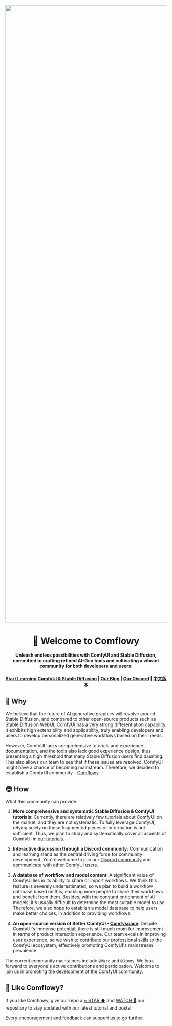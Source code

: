 <div align="center">
   <img width="1920" alt="Comflowy_banner" src="https://github.com/6174/comflowy/assets/37492595/72468977-95a6-4330-990f-08ee6119200b">
   <h1>👋 Welcome to Comflowy</h1>
   <p>
      <strong>Unleash endless possibilities with ComfyUI and Stable Diffusion, </strong>
      <br/>
      <strong>committed to crafting refined AI-Gen tools and cultivating a vibrant community for both developers and users.</strong>
   </p>
   <h4>
       <a href="https://comflowy.com">Start Learning ComfyUI & Stable Diffusion</a>
       <span> | </span>
       <a href="https://www.comflowy.com/blog">Our Blog</a>
       <span> | </span>
       <a href="https://discord.gg/xqB9VyEX">Our Discord</a>
       <span> | </span>
       <a href="https://github.com/6174/comflowy/blob/main/REAME-CN.md">中文版本</a>
   </h4>
</div>

## 🤔 Why
We believe that the future of AI generative graphics will revolve around Stable Diffusion, and compared to other open-source products such as Stable Diffusion WebUI, ComfyUI has a very strong differentiation capability. It exhibits high extensibility and applicability, truly enabling developers and users to develop personalized generative workflows based on their needs.

However, ComfyUI lacks comprehensive tutorials and experience documentation, and the tools also lack good experience design, thus presenting a high threshold that many Stable Diffusion users find daunting. This also allows our team to see that if these issues are resolved, ComfyUI might have a chance of becoming mainstream. Therefore, we decided to establish a ComfyUI community - [Comflowy](https://www.comflowy.com/).

## 😎 How
What this community can provide:

1. **More comprehensive and systematic Stable Diffusion & ComfyUI tutorials**: Currently, there are relatively few tutorials about ComfyUI on the market, and they are not systematic. To fully leverage ComfyUI, relying solely on these fragmented pieces of information is not sufficient. Thus, we plan to study and systematically cover all aspects of ComfyUI in [our tutorials](https://www.comflowy.com/).

2. **Interactive discussion through a Discord community**: Communication and learning stand as the central driving force for community development. You're welcome to join our [Discord community](https://discord.gg/cj623WvcVx) and communicate with other ComfyUI users.

3. **A database of workflow and model content**: A significant value of ComfyUI lies in its ability to share or import workflows. We think this feature is severely underestimated, so we plan to build a workflow database based on this, enabling more people to share their workflows and benefit from them. Besides, with the constant enrichment of AI models, it's usually difficult to determine the most suitable model to use. Therefore, we also hope to establish a model database to help users make better choices, in addition to providing workflows.

4. **An open-source version of Better ComfyUI - [Comfyspace](https://github.com/6174/comfyspace)**: Despite ComfyUI's immense potential, there is still much room for improvement in terms of product interaction experience. Our team excels in improving user experience, so we wish to contribute our professional skills to the ComfyUI ecosystem, effectively promoting ComfyUI's mainstream prevalence.

The current community maintainers include `@Marc` and `@Jimmy`. We look forward to everyone's active contributions and participation. Welcome to join us in promoting the development of the ComfyUI community.

## 🥰 Like Comflowy?
If you like Comflowy, give our repo a [⭐ STAR ⬆️](https://github.com/6174/comflowy) and [WATCH 👀](https://github.com/6174/comflowy/subscription) our repository to stay updated with our latest tutorial and posts!

Every encouragement and feedback can support us to go further.
